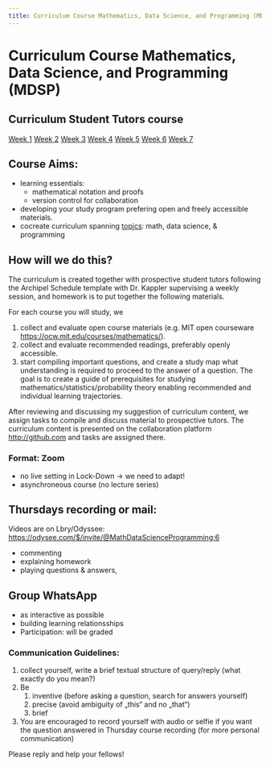 ```yaml
---
title: Curriculum Course Mathematics, Data Science, and Programming (MDSP)
---
```


# Curriculum Course Mathematics, Data Science, and Programming (MDSP)
## Curriculum Student Tutors course
 [Week 1](Week_1/week1.md)
 [Week 2](Week_2/week2.md)
 [Week 3](Week_3/week3.md)
 [Week 4](Week_4/week4.md)
 [Week 5](Week_5/week5.md)
 [Week 6](Week_6/week6.md)
 [Week 7](Week_7/week7.md)

## Course Aims:

-   learning essentials:
    -   mathematical notation and proofs
    -   version control for collaboration
-   developing your study program prefering open and freely accessible materials.
-   cocreate curriculum spanning [topics](topics.md): math, data science, & programming

## How will we do this?

The curriculum is created together with prospective student tutors following the Archipel Schedule template with Dr. Kappler supervising a weekly session, and homework is to put together the following materials.

For each course you will study, we

1.  collect and evaluate open course materials (e.g. MIT open courseware <https://ocw.mit.edu/courses/mathematics/>).
2.  collect and evaluate recommended readings, preferably openly accessible.
3.  start compiling important questions, and create a study map what understanding is required to proceed to the answer of a question.
    The goal is to create a guide of prerequisites for studying mathematics/statistics/probability theory enabling recommended and individual learning trajectories.

After reviewing and discussing my suggestion of curriculum content, we assign tasks to compile and discuss material to prospective tutors.
The curriculum content is presented on the collaboration platform <http://github.com> and tasks are assigned there.

###  Format: Zoom

-   no live setting in Lock-Down
    &rarr; we need to adapt!
-   asynchroneous course
    (no lecture series)


## Thursdays recording or mail:

Videos are on Lbry/Odyssee:
https://odysee.com/$/invite/@MathDataScienceProgramming:6

-   commenting
-   explaining homework
-   playing questions & answers,


##  Group WhatsApp

-   as interactive as possible
-   building learning relationsships
-   Participation: will be graded

### Communication Guidelines:

1.  collect yourself, 
    write a brief textual structure of query/reply
    (what exactly do you mean?)
2.  Be
    1.  inventive (before asking a question, search for answers yourself)
    2.  precise (avoid ambiguity of &bdquo;this&ldquo; and no &bdquo;that&ldquo;)
    3.  brief
3.  You are encouraged to record yourself with audio or selfie if you want the question answered in Thursday course recording
    (for more personal communication)

Please reply and help your fellows!


